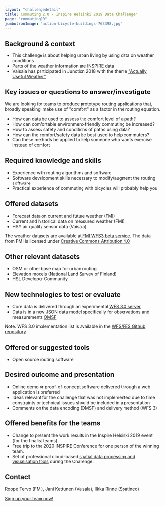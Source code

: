 ```yaml
---
layout: "challengedetail"
title: Commuting 2.0 - Inspire Helsinki 2019 Data Challenge"
page: "commuting20"
jumbotronImage: "action-bicycle-buildings-763398.jpg"
---
```


## Background & context
* This challenge is about helping urban living by using data on weather conditions
* Parts of the weather information are INSPIRE data
* Vaisala has participated in Junction 2018 with the theme ["Actually Useful Weather"](https://www.vaisala.com/en/blog/2019-02/winners-vaisalas-challenges-junction-2018-hacked-weather-and-sauna)

## Key issues or questions to answer/investigate

We are looking for teams to produce prototype routing applications that, broadly speaking, make use of "comfort" as a factor in the routing equation.

* How can data be used to assess the comfort level of a path?
* How can comfortable environment-friendly commuting be increased?
* How to assess safety and conditions of paths using data?
* How can the comfort/safety data be best used to help commuters?
* Can these methods be applied to help someone who wants exercise instead of comfort

## Required knowledge and skills

* Experience with routing algorithms and software
* Software development skills necessary to modify/augment the routing software
* Practical experience of commuting with bicycles will probably help you

## Offered datasets
* Forecast data on current and future weather (FMI)
* Current and historical data on measured weather (FMI)
* HSY air quality sensor data (Vaisala)

The weather datasets are available at [FMI WFS3 beta service](http://beta.fmi.fi/data/3/wfs/sofp). The data from FMI is licensed under [Creative Commons Attribution 4.0](https://en.ilmatieteenlaitos.fi/open-data-licence)

## Other relevant datasets

* OSM or other base map for urban routing
* Elevation models (National Land Survey of Finland)
* HSL Developer Community

## New technologies to test or evaluate

* Core data is delivered through an experimental [WFS 3.0 server](https://github.com/vaisala-oss/sofp-core)
* Data is in a new JSON data model specifically for observations and measurements [OMSF](https://github.com/opengeospatial/omsf-profile)

Note. WFS 3.0 implementation list is available in the [WFS/FES Github repository](https://github.com/opengeospatial/WFS_FES/blob/master/implementations.md)

## Offered or suggested tools

* Open source routing software

## Desired outcome and presentation

* Online demo or proof-of-concept software delivered through a web application is preferred
* Ideas relevant for the challenge that was not implemented due to time constraints or technical issues should be included in a presentation
* Comments on the data encoding (OMSF) and delivery method (WFS 3)

## Offered benefits for the teams
* Change to present the work results in the Inspire Helsinki 2019 event (for the finalist teams).
* Free trip to the 2020 INSPIRE Conference for one person of the winning team.
* Set of professional cloud-based [spatial data processing and visualisation tools](./tools.html) during the Challenge.


## Contact
Roope Tervo (FMI), Jani Kettunen (Vaisala), Ilkka Rinne (Spatineo)

<a href="https://link.webropolsurveys.com/S/05E6EB60D2E25D33" class="btn btn-success btn-lg">Sign up your team now!</a>
